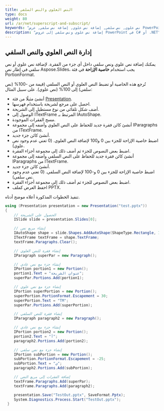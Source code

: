 ```yaml
---
title: النص العلوي والنص السلفي
type: docs
weight: 80
url: /ar/net/superscript-and-subscript/
keywords: "نص علوي, نص سلفي, إضافة نص علوي, إضافة نص سلفي, عرض PowerPoint, C#, Csharp, Aspose.Slides for .NET"
description: "إضافة نص علوي ونص سلفي إلى عروض PowerPoint في C# أو .NET"
---
```


## **إدارة النص العلوي والنص السلفي**
يمكنك إضافة نص علوي ونص سلفي داخل أي جزء من الفقرة. لإضافة نص علوي أو نص سلفي في إطار نص Aspose.Slides، يجب استخدام **خاصية الإزاحة** في فئة PortionFormat.

تُرجع هذه الخاصية أو تضبط النص العلوي أو النص السلفي (قيمة من -100% (نص سلفي) إلى 100% (نص علوي). على سبيل المثال:

- أنشئ مثيلًا من فئة [Presentation](https://reference.aspose.com/slides/net/aspose.slides/presentation).
- احصل على مرجع لشريحة باستخدام فهرسها.
- أضف شكل تلقائي من نوع مستطيل إلى الشريحة.
- الوصول إلى ITextFrame المرتبط بـ IAutoShape.
- مسح الفقرات الموجودة.
- أنشئ كائن فقرة جديد للحفاظ على النص العلوي وأضفه إلى مجموعة IParagraphs من ITextFrame.
- أنشئ كائن جزء جديد.
- اضبط خاصية الإزاحة للجزء بين 0 و100 لإضافة النص العلوي. (0 تعني عدم وجود نص علوي).
- اضبط بعض النصوص للجزء ثم أضف ذلك إلى مجموعة أجزاء الفقرة.
- أنشئ كائن فقرة جديد للحفاظ على النص السلفي وأضفه إلى مجموعة IParagraphs من ITextFrame.
- أنشئ كائن جزء جديد.
- اضبط خاصية الإزاحة للجزء بين 0 و-100 لإضافة النص السلفي. (0 تعني عدم وجود نص سلفي).
- اضبط بعض النصوص للجزء ثم أضف ذلك إلى مجموعة أجزاء الفقرة.
- احفظ العرض كملف PPTX.

تنفيذ الخطوات المذكورة أعلاه موضح أدناه.

```c#
using (Presentation presentation = new Presentation("test.pptx"))
{
    // الحصول على الشريحة
    ISlide slide = presentation.Slides[0];

    // إنشاء مربع نص
    IAutoShape shape = slide.Shapes.AddAutoShape(ShapeType.Rectangle, 100, 100, 200, 100);
    ITextFrame textFrame = shape.TextFrame;
    textFrame.Paragraphs.Clear();

    // إنشاء فقرة للنص العلوي
    IParagraph superPar = new Paragraph();

    // إنشاء جزء مع نص عادي
    IPortion portion1 = new Portion();
    portion1.Text = "عنوان الشريحة";
    superPar.Portions.Add(portion1);

    // إنشاء جزء مع نص علوي
    IPortion superPortion = new Portion();
    superPortion.PortionFormat.Escapement = 30;
    superPortion.Text = "TM";
    superPar.Portions.Add(superPortion);

    // إنشاء فقرة للنص السلفي
    IParagraph paragraph2 = new Paragraph();

    // إنشاء جزء مع نص عادي
    IPortion portion2 = new Portion();
    portion2.Text = "أ";
    paragraph2.Portions.Add(portion2);

    // إنشاء جزء مع نص سلفي
    IPortion subPortion = new Portion();
    subPortion.PortionFormat.Escapement = -25;
    subPortion.Text = "ي";
    paragraph2.Portions.Add(subPortion);

    // إضافة الفقرات إلى مربع النص
    textFrame.Paragraphs.Add(superPar);
    textFrame.Paragraphs.Add(paragraph2);

    presentation.Save("TestOut.pptx", SaveFormat.Pptx);
    System.Diagnostics.Process.Start("TestOut.pptx");
 } 
```